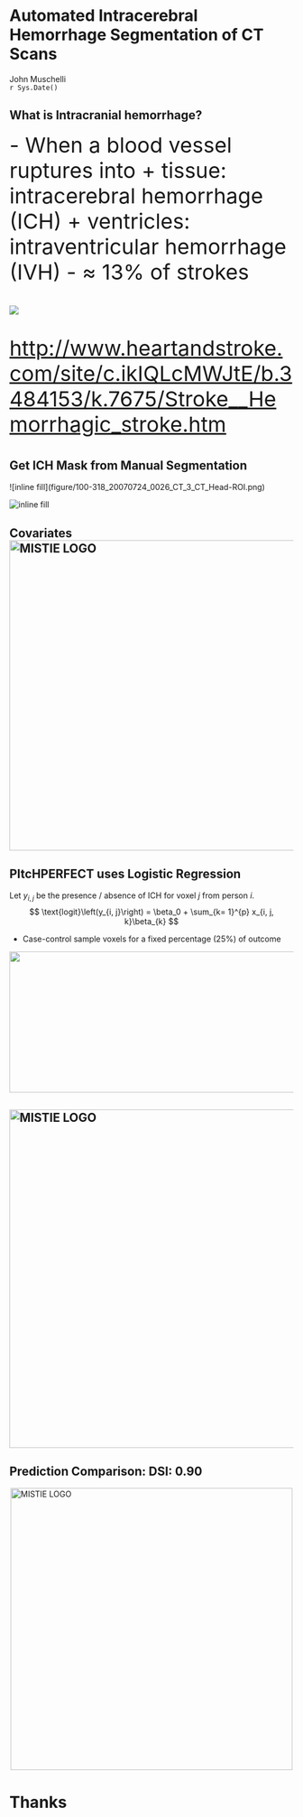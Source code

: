 # Automated Intracerebral Hemorrhage Segmentation of CT Scans
John Muschelli  
`r Sys.Date()`  
  
<script type="text/x-mathjax-config">
  MathJax.Hub.Config({ TeX: { extensions: ["color.js"] }});
</script>
  






## What is Intracranial hemorrhage?

<div class="columns-2" style='font-size: 28pt;'>
  - When a blood vessel ruptures into 
+ tissue: intracerebral hemorrhage (ICH)
+ ventricles: intraventricular hemorrhage (IVH)
- ≈ 13% of strokes    

![](figure/stroke_hem_web.jpg)

<a href = "http://www.heartandstroke.com/site/c.ikIQLcMWJtE/b.3484153/k.7675/Stroke__Hemorrhagic_stroke.htm" style ="font-size:10.5px" >http://www.heartandstroke.com/site/c.ikIQLcMWJtE/b.3484153/k.7675/Stroke__Hemorrhagic_stroke.htm</a>
  
</div>
  
## Get ICH Mask from Manual Segmentation
  
<div class="columns-2">
![inline fill](figure/100-318_20070724_0026_CT_3_CT_Head-ROI.png)

![inline fill](figure/100-318_20070724_0026_CT_3_CT_Head-ROI_binary.png)

</div>

## Covariates <img src="figure/Covariates2.png" style="width:550px;  display: block; margin: auto;" alt="MISTIE LOGO">  

## PItcHPERFECT uses Logistic Regression
  Let $y_{i,j}$ be the presence / absence of ICH for voxel $j$ from person $i$.
$$
  \text{logit}\left(y_{i, j}\right) = \beta_0 + \sum_{k= 1}^{p} x_{i, j, k}\beta_{k}
$$
  
  * Case-control sample voxels for a fixed percentage (25%) of outcome
<img src="figure/Breakdown.png" style="width:650px;height:250px;display: block; margin: auto;">
  


## <img src="figure/Modeling_Training_Dice_Rigid_zval2_Smooth_Final.png" style="width:600px;  display: block; margin: auto;" alt="MISTIE LOGO">


## Prediction Comparison: DSI: 0.90



<img src="figure/Prediction_Figure.png" style="width:500px;  display: block; margin: auto;" alt="MISTIE LOGO">

# Thanks

